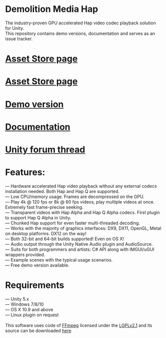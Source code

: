 # Demolition Media Hap

The industry-proven GPU accelerated Hap video codec playback solution for Unity.<br>
This repository contains demo versions, documentation and serves as an issue tracker.

# <a href="https://www.assetstore.unity3d.com/#!/content/78908" target="_blank">Asset Store page</a>
# [Asset Store page](https://www.assetstore.unity3d.com/#!/content/78908)
# [Demo version](https://www.dropbox.com/s/87lriqzrq1koke4/DemolitionMediaHap-All-In-One-Demo.unitypackage?dl=1)
# [Documentation](https://docs.google.com/document/d/1fck8NRF_h5w_XbArmyuprLz1m2hY27W-sOqQB1cvqZs/edit?usp=sharing)
# [Unity forum thread](https://forum.unity3d.com/threads/released-demolition-media-hap-multi-platform-8k-60fps-gpu-video-playback.456068/)

# Features:
— Hardware accelerated Hap video playback without any external codecs installation needed. Both Hap and Hap Q are supported.<br>
— Low CPU/memory usage. Frames are decompressed on the GPU.<br>
— Play 4k @ 120 fps or 8k @ 60 fps videos, play multiple videos at once. Extremely fast frame-precise seeking.<br>
— Transparent videos with Hap Alpha and Hap Q Alpha codecs. First plugin to support Hap Q Alpha in Unity.<br>
— Chunked Hap support for even faster multi-threaded decoding.<br>
— Works with the majority of graphics interfaces: DX9, DX11, OpenGL, Metal on desktop platforms. DX12 on the way!<br>
— Both 32-bit and 64-bit builds supported! Even on OS X!<br>
— Audio output through the Unity Native Audio plugin and AudioSource.<br>
— Suits for both programmers and artists: C# API along with IMGUI/uGUI wrappers provided.<br>
— Example scenes with the typical usage scenarios.<br>
— Free demo version available.<br>

# Requirements
— Unity 5.x<br>
— Windows 7/8/10<br>
— OS X 10.9 and above<br>
— Linux plugin on request<br>
<br>
This software uses code of <a href=http://ffmpeg.org>FFmpeg</a> licensed under the <a href=http://www.gnu.org/licenses/old-licenses/lgpl-2.1.html>LGPLv2.1</a> and its source can be downloaded <a href=https://github.com/DemolitionStudios/FFmpeg>here</a>
